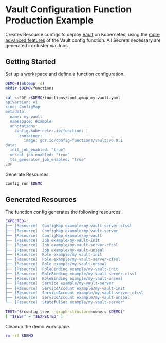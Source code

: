 [vault]: https://www.vaultproject.io/

# Vault Configuration Function Production Example

Creates Resource configs to deploy [Vault][vault] on Kubernetes, using the
[more advanced features](./README.md#function-features) of the Vault config
function. All Secrets necessary are generated in-cluster via Jobs.

## Getting Started

Set up a workspace and define a function configuration.
<!-- @createFunctionConfig @test -->
```sh
DEMO=$(mktemp -d)
mkdir $DEMO/functions

cat <<EOF >$DEMO/functions/configmap_my-vault.yaml
apiVersion: v1
kind: ConfigMap
metadata:
  name: my-vault
  namespace: example
  annotations:
    config.kubernetes.io/function: |
      container:
        image: gcr.io/config-functions/vault:v0.0.1
data:
  init_job_enabled: "true"
  unseal_job_enabled: "true"
  tls_generator_job_enabled: "true"
EOF
```

Generate Resources.
<!-- @generateInitialResources @test -->
```sh
config run $DEMO
```

## Generated Resources

The function config generates the following resources.
<!-- @verifyResourceList @test -->
```sh
EXPECTED='.
├── [Resource]  ConfigMap example/my-vault-server-cfssl
├── [Resource]  ConfigMap example/my-vault-server
├── [Resource]  ConfigMap example/my-vault
├── [Resource]  Job example/my-vault-init
├── [Resource]  Job example/my-vault-server-cfssl
├── [Resource]  Job example/my-vault-unseal
├── [Resource]  Role example/my-vault-init
├── [Resource]  Role example/my-vault-server-cfssl
├── [Resource]  Role example/my-vault-unseal
├── [Resource]  RoleBinding example/my-vault-init
├── [Resource]  RoleBinding example/my-vault-server-cfssl
├── [Resource]  RoleBinding example/my-vault-unseal
├── [Resource]  Service example/my-vault-server
├── [Resource]  ServiceAccount example/my-vault-init
├── [Resource]  ServiceAccount example/my-vault-server-cfssl
├── [Resource]  ServiceAccount example/my-vault-unseal
└── [Resource]  StatefulSet example/my-vault-server'

TEST="$(config tree --graph-structure=owners $DEMO)"
[ "$TEST" = "$EXPECTED" ]
```

Cleanup the demo workspace.
<!-- @cleanupWorkspace @test -->
```sh
rm -rf $DEMO
```

